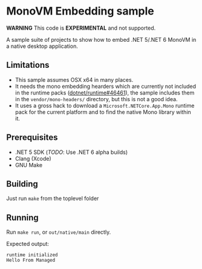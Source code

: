# MonoVM Embedding sample #

**WARNING** This code is **EXPERIMENTAL** and not supported.

A sample suite of projects to show how to embed .NET 5/.NET 6 MonoVM in a native desktop application.

## Limitations ##

* This sample assumes OSX x64 in many places.
* It needs the mono embedding hearders which are currently not included in the runtime packs ([dotnet/runtime#46461](https://github.com/dotnet/runtime/issues/46461)), 
  the sample includes them in the `vendor/mono-headers/` directory, but this is not a good idea.
* It uses a gross hack to download a `Microsoft.NETCore.App.Mono` runtime pack for the current platform and to find the native Mono library within it.

## Prerequisites ##

* .NET 5 SDK (*TODO*: Use .NET 6 alpha builds)
* Clang (Xcode)
* GNU Make

## Building ##

Just run `make` from the toplevel folder

## Running ##

Run `make run`, or `out/native/main` directly.

Expected output:
```
runtime initialized
Hello From Managed
```


